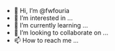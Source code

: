 - 👋 Hi, I’m @fwfouria
- 👀 I’m interested in ...
- 🌱 I’m currently learning ...
- 💞️ I’m looking to collaborate on ...
- 📫 How to reach me ...

<!---
fwfouria/fwfouria is a ✨ special ✨ repository because its `README.md` (this file) appears on your GitHub profile.
You can click the Preview link to take a look at your changes.
--->

